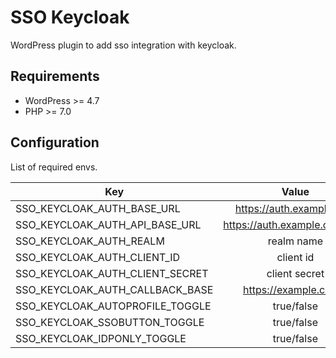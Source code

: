 # SSO Keycloak

WordPress plugin to add sso integration with keycloak.

## Requirements

- WordPress >= 4.7
- PHP >= 7.0

## Configuration

List of required envs.

| Key                             |             Value             |
|---------------------------------|:-----------------------------:|
| SSO_KEYCLOAK_AUTH_BASE_URL      |   https://auth.example.com    |
| SSO_KEYCLOAK_AUTH_API_BASE_URL  | https://auth.example.com/auth |
| SSO_KEYCLOAK_AUTH_REALM         |          realm name           |
| SSO_KEYCLOAK_AUTH_CLIENT_ID     |           client id           |
| SSO_KEYCLOAK_AUTH_CLIENT_SECRET |         client secret         |
| SSO_KEYCLOAK_AUTH_CALLBACK_BASE |     https://example.com/_     |
| SSO_KEYCLOAK_AUTOPROFILE_TOGGLE |          true/false           |
| SSO_KEYCLOAK_SSOBUTTON_TOGGLE   |          true/false           |
| SSO_KEYCLOAK_IDPONLY_TOGGLE     |          true/false           |
